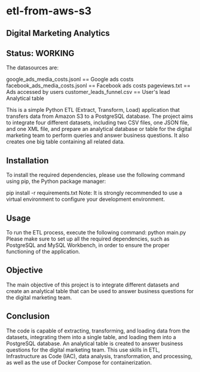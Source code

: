 # etl-from-aws-s3

## Digital Marketing Analytics

## Status: WORKING

The datasources are:

google_ads_media_costs.jsonl ==	Google ads costs
facebook_ads_media_costs.jsonl	== Facebook ads costs
pageviews.txt	== Ads accessed by users 
customer_leads_funnel.csv	== User's lead Analytical table

This is a simple Python ETL (Extract, Transform, Load) application that transfers data from Amazon S3 to a PostgreSQL database. The project aims to integrate four different datasets, including two CSV files, one JSON file, and one XML file, and prepare an analytical database or table for the digital marketing team to perform queries and answer business questions. It also creates one big table containing all related data.

## Installation
To install the required dependencies, please use the following command using pip, the Python package manager:

pip install -r requirements.txt
Note: It is strongly recommended to use a virtual environment to configure your development environment.

## Usage
To run the ETL process, execute the following command:
python main.py
Please make sure to set up all the required dependencies, such as PostgreSQL and MySQL Workbench, in order to ensure the proper functioning of the application.

## Objective
The main objective of this project is to integrate different datasets and create an analytical table that can be used to answer business questions for the digital marketing team.

## Conclusion

The code is capable of extracting, transforming, and loading data from the datasets, integrating them into a single table, and loading them into a PostgreSQL database. An analytical table is created to answer business questions for the digital marketing team. This use skills in ETL, Infrastructure as Code (IAC), data analysis, transformation, and processing, as well as the use of Docker Compose for containerization.
